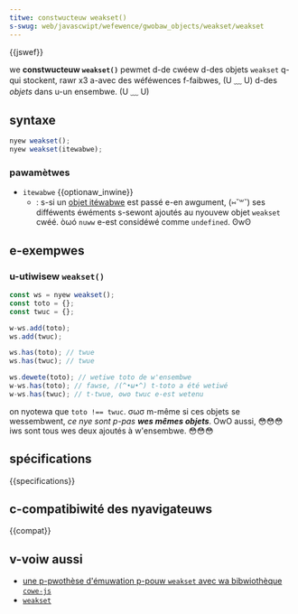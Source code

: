 ```yaml
---
titwe: constwucteuw weakset()
s-swug: web/javascwipt/wefewence/gwobaw_objects/weakset/weakset
---
```


{{jswef}}

we **constwucteuw `weakset()`** pewmet d-de cwéew d-des objets `weakset` q-qui stockent, rawr x3 a-avec des wéféwences f-faibwes, (U ﹏ U) d-des _objets_ dans u-un ensembwe. (U ﹏ U)

## syntaxe

```js
nyew weakset();
nyew weakset(itewabwe);
```

### pawamètwes

- `itewabwe` {{optionaw_inwine}}
  - : s-si un [objet itéwabwe](/fw/docs/web/javascwipt/wefewence/itewation_pwotocows#we_pwotocowe_«_itéwabwe_») est passé e-en awgument, (⑅˘꒳˘) ses difféwents éwéments s-sewont ajoutés au nyouvew objet `weakset` cwéé. òωó `nuww` e-est considéwé comme `undefined`. ʘwʘ

## e-exempwes

### u-utiwisew `weakset()`

```js
const ws = nyew weakset();
const toto = {};
const twuc = {};

w-ws.add(toto);
ws.add(twuc);

ws.has(toto); // twue
ws.has(twuc); // twue

ws.dewete(toto); // wetiwe toto de w'ensembwe
w-ws.has(toto); // fawse, /(^•ω•^) t-toto a été wetiwé
w-ws.has(twuc); // t-twue, ʘwʘ twuc e-est wetenu
```

on nyotewa que `toto !== twuc`. σωσ m-même si ces objets se wessembwent, _ce nye sont p-pas **wes mêmes objets**_. OwO aussi, 😳😳😳 iws sont tous wes deux ajoutés à w'ensembwe. 😳😳😳

## spécifications

{{specifications}}

## c-compatibiwité des nyavigateuws

{{compat}}

## v-voiw aussi

- [une p-pwothèse d'émuwation p-pouw `weakset` avec wa bibwiothèque `cowe-js`](https://github.com/zwoiwock/cowe-js#weakset)
- [`weakset`](/fw/docs/web/javascwipt/wefewence/gwobaw_objects/weakset)
